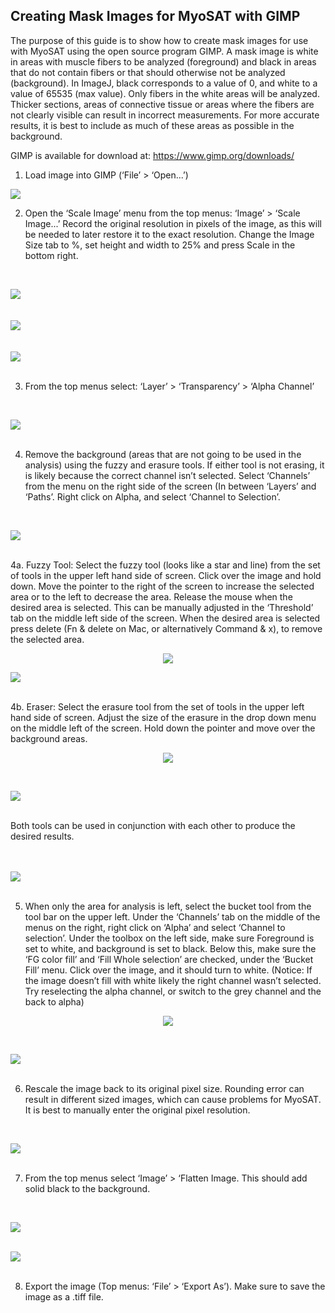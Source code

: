 ## Creating Mask Images for MyoSAT with GIMP



The purpose of this guide is to show how to create mask images for use with MyoSAT using the open source program GIMP. A mask image is white in areas with muscle fibers to be analyzed (foreground) and black in areas that do not contain fibers or that should otherwise not be analyzed (background). In ImageJ, black corresponds to a value of 0, and white to a value of 65535 (max value). Only fibers in the white areas will be analyzed. Thicker sections, areas of connective tissue or areas where the fibers are not clearly visible can result in incorrect measurements. For more accurate results, it is best to include as much of these areas as possible in the background.

GIMP is available for download at: https://www.gimp.org/downloads/

1.	Load image into GIMP (‘File’ > ‘Open...’)


![](Documentation/img/img_mask_guide/mask_guide_1.jpg)



2.	Open the ‘Scale Image’ menu from the top menus: 	‘Image’ > ‘Scale Image...’
Record the original resolution in pixels of the image, as this will be needed to later restore it to the exact resolution. Change the Image Size tab to %, set height and width to 25% and press Scale in the bottom right.
<br/>

![](Documentation/img/img_mask_guide/mask_guide_2.jpg) 
<br/><br/><br/>
![](Documentation/img/img_mask_guide/mask_guide_3.jpg) 
<br/><br/><br/>
![](Documentation/img/img_mask_guide/mask_guide_4.jpg) 
<br/><br/>

3.	From the top menus select: ‘Layer’ > ‘Transparency’ > ‘Alpha Channel’
<br/>

![](Documentation/img/img_mask_guide/mask_guide_5.jpg) 
<br/><br/>
 
4.	Remove the background (areas that are not going to be used in the analysis) using the fuzzy and erasure tools. If either tool is not erasing, it is likely because the correct channel isn’t selected. Select ‘Channels’ from the menu on the right side of the screen (In between ‘Layers’ and ‘Paths’. Right click on Alpha, and select ‘Channel to Selection’. 
<br/>

![](Documentation/img/img_mask_guide/mask_guide_6.jpg) 
<br/><br/>

4a. Fuzzy Tool: Select the fuzzy tool (looks like a star and line) from the set of tools in the upper left hand side of screen. Click over the image and hold down. Move the pointer to the right of the screen to increase the selected area or to the left to decrease the area. Release the mouse when the desired area is selected. This can be manually adjusted in the ‘Threshold’ tab on the middle left side of the screen. When the desired area is selected press delete (Fn & delete on Mac, or alternatively Command & x), to remove the selected area. 

 <p align="center">
  <img src="https://github.com/CheethamLab/MyoSAT_ImageJ_Macro/blob/master/Documentation/img/img_mask_guide/icon_wand.jpg" />
</p>


 ![](Documentation/img/img_mask_guide/mask_guide_7.jpg) 
<br/><br/>

4b. Eraser: Select the erasure tool from the set of tools in the upper left hand side of screen. Adjust the size of the erasure in the drop down menu on the middle left of the screen. Hold down the pointer and move over the background areas.

 <p align="center">
  <img src="https://github.com/CheethamLab/MyoSAT_ImageJ_Macro/blob/master/Documentation/img/img_mask_guide/icon_eraser.jpg" />
</p>
<br/>

![](Documentation/img/img_mask_guide/mask_guide_8.jpg) 

<br/>
Both tools can be used in conjunction with each other to produce the desired results.
<br/><br/><br/>

![](Documentation/img/img_mask_guide/mask_guide_9.jpg) 
<br/><br/>

5.	When only the area for analysis is left, select the bucket tool from the tool bar on the upper left. Under the ‘Channels’ tab on the middle of the menus on the right, right click on ‘Alpha’ and select ‘Channel to selection’. Under the toolbox on the left side, make sure Foreground is set to white, and background is set to black. Below this, make sure the ‘FG color fill’ and ‘Fill Whole selection’ are checked, under the ‘Bucket Fill’ menu. Click over the image, and it should turn to white. (Notice: If the image doesn’t fill with white likely the right channel wasn’t selected. Try reselecting the alpha channel, or switch to the grey channel and the back to alpha)

<p align="center">
  <img src="https://github.com/CheethamLab/MyoSAT_ImageJ_Macro/blob/master/Documentation/img/img_mask_guide/icon_bucket.jpg" />
</p>
<br/>

 ![](Documentation/img/img_mask_guide/mask_guide_10.jpg) 
 <br/><br/>

6.	Rescale the image back to its original pixel size. Rounding error can result in different sized images, which can cause problems for MyoSAT. It is best to manually enter the original pixel resolution.
<br/>

![](Documentation/img/img_mask_guide/mask_guide_11.jpg) 
<br/><br/>

7.	From the top menus select  ‘Image’ > ‘Flatten Image. This should add solid black to the background. 
<br/>

![](Documentation/img/img_mask_guide/mask_guide_12.jpg) 
<br/><br/>

![](Documentation/img/img_mask_guide/mask_guide_13.jpg) 
 <br/><br/>

8.	Export the image (Top menus: ‘File’ > ‘Export As’). Make sure to save the image as a .tiff file.


